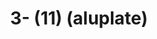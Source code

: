 ---
inv_num: 2022-042
add_credit:
url: 2022-042
title: 3- (11) (aluplate)
year: '2022'
display_year: '2022'
medium: Raw aluplate aluminium
dims: 200 x 100 cm
pitch: alu / track suits / majerus ;-)
ps:
live_url:
youtube:
related_code: https://github.com/coryarcangel/alu
subheading:
download:
commission:
related:
layout: things-i-made
---